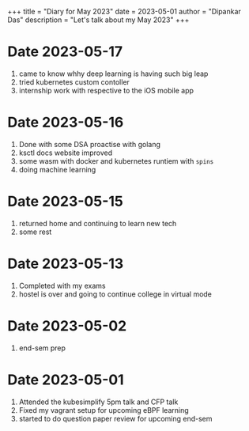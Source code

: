 +++
title = "Diary for May 2023"
date = 2023-05-01
author = "Dipankar Das"
description = "Let's talk about my May 2023"
+++

# Date 2023-05-17
1. came to know whhy deep learning is having such big leap
2. tried kubernetes custom contoller
3. internship work with respective to the iOS mobile app

# Date 2023-05-16
1. Done with some DSA proactise with golang
2. ksctl docs website improved
3. some wasm with docker and kubernetes runtiem with `spins`
4. doing machine learning

# Date 2023-05-15
1. returned home and continuing to learn new tech
2. some rest

# Date 2023-05-13
1. Completed with my exams
2. hostel is over and going to continue college in virtual mode

# Date 2023-05-02
1. end-sem prep

# Date 2023-05-01
1. Attended the kubesimplify 5pm talk and CFP talk
2. Fixed my vagrant setup for upcoming eBPF learning
3. started to do question paper review for upcoming end-sem

